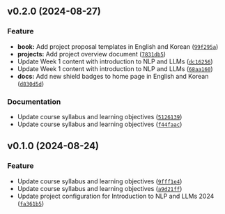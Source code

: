<!--next-version-placeholder-->

## v0.2.0 (2024-08-27)

### Feature

* **book:** Add project proposal templates in English and Korean ([`99f295a`](https://github.com/entelecheia/intronlp-2024/commit/99f295a00e5423e0b5273cb20db3604be7fa3f1b))
* **projects:** Add project overview document ([`7831db5`](https://github.com/entelecheia/intronlp-2024/commit/7831db5f2351af6793ecfc53b51803df49ec9e96))
* Update Week 1 content with introduction to NLP and LLMs ([`dc16256`](https://github.com/entelecheia/intronlp-2024/commit/dc16256b329933d2b9b9ef934b03940a21d163b7))
* Update Week 1 content with introduction to NLP and LLMs ([`68aa160`](https://github.com/entelecheia/intronlp-2024/commit/68aa1604ba2f0bba35a2bee4a1e3abee187f492b))
* **docs:** Add new shield badges to home page in English and Korean ([`d830d5d`](https://github.com/entelecheia/intronlp-2024/commit/d830d5dd9612499e5441765b00482e96d816e38b))

### Documentation

* Update course syllabus and learning objectives ([`5126139`](https://github.com/entelecheia/intronlp-2024/commit/51261398ba0fa2a90a59bdda61e9784c9085cab4))
* Update course syllabus and learning objectives ([`f44faac`](https://github.com/entelecheia/intronlp-2024/commit/f44faac2872c723c90b896d4b396245bbf7db5aa))

## v0.1.0 (2024-08-24)

### Feature

* Update course syllabus and learning objectives ([`9fff1e4`](https://github.com/entelecheia/intronlp-2024/commit/9fff1e4827b3020c35bdec826c5ef6d6ae5ad9bb))
* Update course syllabus and learning objectives ([`a9d21ff`](https://github.com/entelecheia/intronlp-2024/commit/a9d21ff490906d8b6870491d1d83d3034fbf4612))
* Update project configuration for Introduction to NLP and LLMs 2024 ([`fa361b5`](https://github.com/entelecheia/intronlp-2024/commit/fa361b55b79fff17df334623db40585e5f3062ae))
